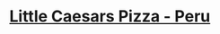 # [Little Caesars Pizza - Peru](https://josephvtx.github.io/pizzeria-lima/ "Little Caesars Pizza - Peru")

